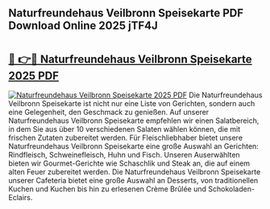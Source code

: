 ## Naturfreundehaus Veilbronn Speisekarte PDF Download Online 2025 jTF4J

# <h2><a href="http://gce9ac.nevu.top/?p=Naturfreundehaus+Veilbronn+Speisekarte">🔗 👉🔴 Naturfreundehaus Veilbronn Speisekarte 2025 PDF</a></h2>

[![Naturfreundehaus Veilbronn Speisekarte 2025 PDF](https://i.imgur.com/dBaPXMq.png)](http://gce9ac.nevu.top/?p=Naturfreundehaus+Veilbronn+Speisekarte)
Die Naturfreundehaus Veilbronn Speisekarte ist nicht nur eine Liste von Gerichten, sondern auch eine Gelegenheit, den Geschmack zu genießen. Auf unserer Naturfreundehaus Veilbronn Speisekarte empfehlen wir einen Salatbereich, in dem Sie aus über 10 verschiedenen Salaten wählen können, die mit frischen Zutaten zubereitet werden. Für Fleischliebhaber bietet unsere Naturfreundehaus Veilbronn Speisekarte eine große Auswahl an Gerichten: Rindfleisch, Schweinefleisch, Huhn und Fisch. Unseren Auserwählten bieten wir Gourmet-Gerichte wie Schaschlik und Steak an, die auf einem alten Feuer zubereitet werden. Die Naturfreundehaus Veilbronn Speisekarte unserer Cafeteria bietet eine große Auswahl an Desserts, von traditionellen Kuchen und Kuchen bis hin zu erlesenen Crème Brûlée und Schokoladen-Eclairs.

